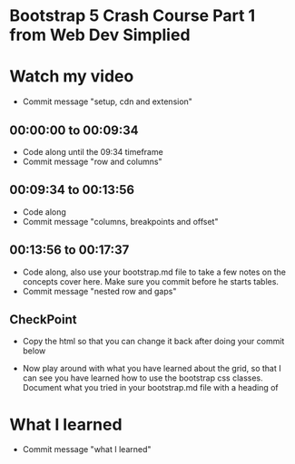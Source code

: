 # Bootstrap 5 Crash Course Part 1 from Web Dev Simplied 

# Watch my video
- Commit message "setup, cdn and extension"

## 00:00:00 to 00:09:34
- Code along until the 09:34 timeframe  
- Commit message "row and columns"

## 00:09:34 to 00:13:56
- Code along
- Commit message "columns, breakpoints and offset"

## 00:13:56 to 00:17:37
- Code along, also use your bootstrap.md file to take a few notes on the concepts cover here. Make sure you commit before he starts tables. 
- Commit message "nested row and gaps"

## CheckPoint

- Copy the html so that you can change it back after doing your commit below

- Now play around with what you have learned about the grid, so that I can see you have learned how to use the bootstrap css classes.  Document what you tried in your bootstrap.md file with a heading of 

# What I learned

- Commit message "what I learned"


